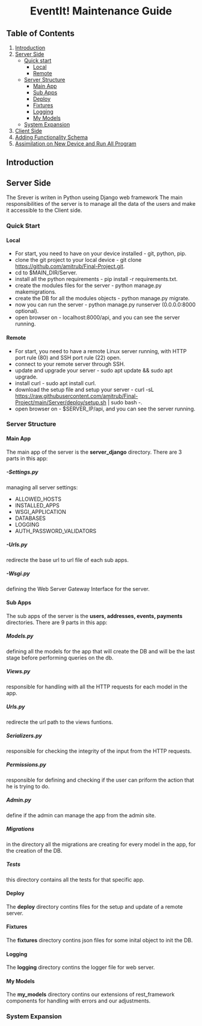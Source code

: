 # <center> EventIt! Maintenance Guide</center>

## Table of Contents
1. [Introduction](#introduction)
2. [Server Side](#server-side)
	* [Quick start](#quick-start)
	 	* [Local](#local)
		* [Remote](#remote)
	* [Server Structure](#server-structure)	
	 	* [Main App](#main-app)
		* [Sub Apps](#sub-apps)
		* [Deploy](#deploy)
		* [Fixtures](#fixtures)
		* [Logging](#logging)
		* [My Models](#my-models)
	* [System Expansion](#system-expansion)
3. [Client Side](#client-side)
4. [Adding Functionality Schema](#adding-functionality-schema)
5. [Assimilation on New Device and Run All Program](#assimilation-on-new-device-and-run-all-program)

## Introduction
## Server Side
The Srever is writen in Python useing Django web framework
The main responsibilities of the server is to manage all the data of the users and make it accessible to the Client side.

### Quick Start
#### Local
* For start, you need to have on your device installed - git, python, pip.
* clone the git project to your local device - git clone https://github.com/amitrub/Final-Project.git.
* cd to $MAIN_DIR/Server.
* install all the python requirements - pip install -r requirements.txt.
* create the modules files for the server - python manage.py makemigrations.
* create the DB for all the modules objects - python manage.py migrate.
* now you can run the server - python manage.py runserver (0.0.0.0:8000 optional).
* open browser on - localhost:8000/api, and you can see the server running.

#### Remote 
* For start, you need to have a remote Linux server running, with HTTP port rule (80) and SSH port rule (22) open.
* connect to your remote server through SSH.
* update and upgrade your server - sudo apt update && sudo apt upgrade.
* install curl - sudo apt install curl.
* download the setup file and setup your server - curl -sL https://raw.githubusercontent.com/amitrub/Final-Project/main/Server/deploy/setup.sh | sudo bash -.
* open browser on - $SERVER_IP/api, and you can see the server running.

### Server Structure
#### Main App
The main app of the server is the **server_django** directory.
There are 3 parts in this app:
##### -Settings.py
managing all server settings:
- ALLOWED_HOSTS
- INSTALLED_APPS
- WSGI_APPLICATION
- DATABASES
- LOGGING
- AUTH_PASSWORD_VALIDATORS
##### -Urls.py
redirecte the base url to url file of each sub apps.
##### -Wsgi.py
defining the Web Server Gateway Interface for the server.
#### Sub Apps
The sub apps of the server is the **users, addresses, events, payments** directories.
There are 9 parts in this app:
##### Models.py
defining all the models for the app that will create the DB and will be the last stage before performing queries on the db.
##### Views.py
responsible for handling with all the HTTP requests for each model in the app.
##### Urls.py
redirecte the url path to the views funtions.
##### Serializers.py
responsible for checking the integrity of the input from the HTTP requests. 
##### Permissions.py
responsible for defining and checking if the user can priform the action that he is trying to do. 
##### Admin.py
define if the admin can manage the app from the admin site.
##### Migrations
in the directory all the migrations are creating for every model in the app, for the creation of the DB.
##### Tests
this directory contains all the tests for that specific app.
#### Deploy
The **deploy** directory contins files for the setup and update of a remote server.
#### Fixtures
The **fixtures** directory contins json files for some inital object to init the DB.
#### Logging
The **logging** directory contins the logger file for web server.
#### My Models
The **my_models** directory contins our extensions of rest_framework components for handling with errors and our adjustments.
### System Expansion
